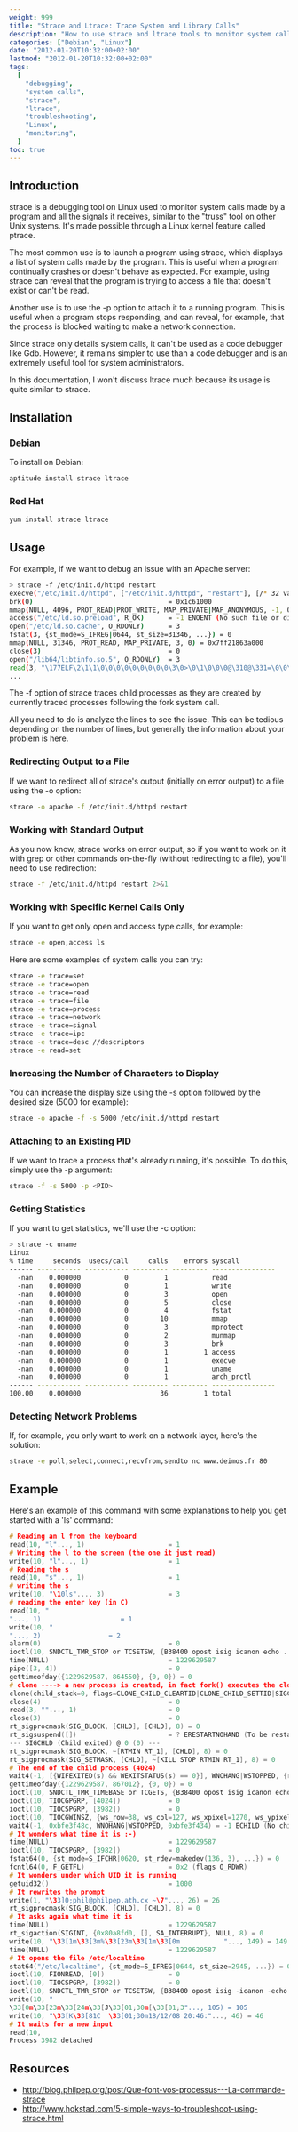 ```yaml
---
weight: 999
title: "Strace and Ltrace: Trace System and Library Calls"
description: "How to use strace and ltrace tools to monitor system calls and library calls for debugging and troubleshooting on Linux systems"
categories: ["Debian", "Linux"]
date: "2012-01-20T10:32:00+02:00"
lastmod: "2012-01-20T10:32:00+02:00"
tags:
  [
    "debugging",
    "system calls",
    "strace",
    "ltrace",
    "troubleshooting",
    "Linux",
    "monitoring",
  ]
toc: true
---
```


## Introduction

strace is a debugging tool on Linux used to monitor system calls made by a program and all the signals it receives, similar to the "truss" tool on other Unix systems. It's made possible through a Linux kernel feature called ptrace.

The most common use is to launch a program using strace, which displays a list of system calls made by the program. This is useful when a program continually crashes or doesn't behave as expected. For example, using strace can reveal that the program is trying to access a file that doesn't exist or can't be read.

Another use is to use the -p option to attach it to a running program. This is useful when a program stops responding, and can reveal, for example, that the process is blocked waiting to make a network connection.

Since strace only details system calls, it can't be used as a code debugger like Gdb. However, it remains simpler to use than a code debugger and is an extremely useful tool for system administrators.

In this documentation, I won't discuss ltrace much because its usage is quite similar to strace.

## Installation

### Debian

To install on Debian:

```bash
aptitude install strace ltrace
```

### Red Hat

```bash
yum install strace ltrace
```

## Usage

For example, if we want to debug an issue with an Apache server:

```bash
> strace -f /etc/init.d/httpd restart
execve("/etc/init.d/httpd", ["/etc/init.d/httpd", "restart"], [/* 32 vars */]) = 0
brk(0)                                  = 0x1c61000
mmap(NULL, 4096, PROT_READ|PROT_WRITE, MAP_PRIVATE|MAP_ANONYMOUS, -1, 0) = 0x7ff218642000
access("/etc/ld.so.preload", R_OK)      = -1 ENOENT (No such file or directory)
open("/etc/ld.so.cache", O_RDONLY)      = 3
fstat(3, {st_mode=S_IFREG|0644, st_size=31346, ...}) = 0
mmap(NULL, 31346, PROT_READ, MAP_PRIVATE, 3, 0) = 0x7ff21863a000
close(3)                                = 0
open("/lib64/libtinfo.so.5", O_RDONLY)  = 3
read(3, "\177ELF\2\1\1\0\0\0\0\0\0\0\0\0\3\0>\0\1\0\0\0@\310@\331=\0\0\0"..., 832) = 832
...
```

The -f option of strace traces child processes as they are created by currently traced processes following the fork system call.

All you need to do is analyze the lines to see the issue. This can be tedious depending on the number of lines, but generally the information about your problem is here.

### Redirecting Output to a File

If we want to redirect all of strace's output (initially on error output) to a file using the -o option:

```bash
strace -o apache -f /etc/init.d/httpd restart
```

### Working with Standard Output

As you now know, strace works on error output, so if you want to work on it with grep or other commands on-the-fly (without redirecting to a file), you'll need to use redirection:

```bash
strace -f /etc/init.d/httpd restart 2>&1
```

### Working with Specific Kernel Calls Only

If you want to get only open and access type calls, for example:

```bash
strace -e open,access ls
```

Here are some examples of system calls you can try:

```bash
strace -e trace=set
strace -e trace=open
strace -e trace=read
strace -e trace=file
strace -e trace=process
strace -e trace=network
strace -e trace=signal
strace -e trace=ipc
strace -e trace=desc //descriptors
strace -e read=set
```

### Increasing the Number of Characters to Display

You can increase the display size using the -s option followed by the desired size (5000 for example):

```bash
strace -o apache -f -s 5000 /etc/init.d/httpd restart
```

### Attaching to an Existing PID

If we want to trace a process that's already running, it's possible. To do this, simply use the -p argument:

```bash
strace -f -s 5000 -p <PID>
```

### Getting Statistics

If you want to get statistics, we'll use the -c option:

```bash {linenos=table,hl_lines=[1]}
> strace -c uname
Linux
% time     seconds  usecs/call     calls    errors syscall
------ ----------- ----------- --------- --------- ----------------
  -nan    0.000000           0         1           read
  -nan    0.000000           0         1           write
  -nan    0.000000           0         3           open
  -nan    0.000000           0         5           close
  -nan    0.000000           0         4           fstat
  -nan    0.000000           0        10           mmap
  -nan    0.000000           0         3           mprotect
  -nan    0.000000           0         2           munmap
  -nan    0.000000           0         3           brk
  -nan    0.000000           0         1         1 access
  -nan    0.000000           0         1           execve
  -nan    0.000000           0         1           uname
  -nan    0.000000           0         1           arch_prctl
------ ----------- ----------- --------- --------- ----------------
100.00    0.000000                    36         1 total
```

### Detecting Network Problems

If, for example, you only want to work on a network layer, here's the solution:

```bash
strace -e poll,select,connect,recvfrom,sendto nc www.deimos.fr 80
```

## Example

Here's an example of this command with some explanations to help you get started with a 'ls' command:

```c
# Reading an l from the keyboard
read(10, "l"..., 1)                     = 1
# Writing the l to the screen (the one it just read)
write(10, "l"..., 1)                    = 1
# Reading the s
read(10, "s"..., 1)                     = 1
# writing the s
write(10, "\10ls"..., 3)                = 3
# reading the enter key (in C)
read(10, "
"..., 1)                    = 1
write(10, "
"..., 2)                 = 2
alarm(0)                                = 0
ioctl(10, SNDCTL_TMR_STOP or TCSETSW, {B38400 opost isig icanon echo ...}) = 0
time(NULL)                              = 1229629587
pipe([3, 4])                            = 0
gettimeofday({1229629587, 864550}, {0, 0}) = 0
# clone ----> a new process is created, in fact fork() executes the clone system call, the new pid is 4024
clone(child_stack=0, flags=CLONE_CHILD_CLEARTID|CLONE_CHILD_SETTID|SIGCHLD, child_tidptr=0xb7ddd998) = 4024
close(4)                                = 0
read(3, ""..., 1)                       = 0
close(3)                                = 0
rt_sigprocmask(SIG_BLOCK, [CHLD], [CHLD], 8) = 0
rt_sigsuspend([])                       = ? ERESTARTNOHAND (To be restarted)
--- SIGCHLD (Child exited) @ 0 (0) ---
rt_sigprocmask(SIG_BLOCK, ~[RTMIN RT_1], [CHLD], 8) = 0
rt_sigprocmask(SIG_SETMASK, [CHLD], ~[KILL STOP RTMIN RT_1], 8) = 0
# The end of the child process (4024)
wait4(-1, [{WIFEXITED(s) && WEXITSTATUS(s) == 0}], WNOHANG|WSTOPPED, {ru_utime={0, 0}, ru_stime={0, 0}, ...}) = 4024
gettimeofday({1229629587, 867012}, {0, 0}) = 0
ioctl(10, SNDCTL_TMR_TIMEBASE or TCGETS, {B38400 opost isig icanon echo ...}) = 0
ioctl(10, TIOCGPGRP, [4024])            = 0
ioctl(10, TIOCSPGRP, [3982])            = 0
ioctl(10, TIOCGWINSZ, {ws_row=38, ws_col=127, ws_xpixel=1270, ws_ypixel=758}) = 0
wait4(-1, 0xbfe3f48c, WNOHANG|WSTOPPED, 0xbfe3f434) = -1 ECHILD (No child processes)
# It wonders what time it is :-)
time(NULL)                              = 1229629587
ioctl(10, TIOCSPGRP, [3982])            = 0
fstat64(0, {st_mode=S_IFCHR|0620, st_rdev=makedev(136, 3), ...}) = 0
fcntl64(0, F_GETFL)                     = 0x2 (flags O_RDWR)
# It wonders under which UID it is running
getuid32()                              = 1000
# It rewrites the prompt
write(1, "\33]0;phil@philpep.ath.cx ~\7"..., 26) = 26
rt_sigprocmask(SIG_BLOCK, [CHLD], [CHLD], 8) = 0
# It asks again what time it is
time(NULL)                              = 1229629587
rt_sigaction(SIGINT, {0x80a8fd0, [], SA_INTERRUPT}, NULL, 8) = 0
write(10, "\33[1m\33[3m%\33[23m\33[1m\33[0m           "..., 149) = 149
time(NULL)                              = 1229629587
# It opens the file /etc/localtime
stat64("/etc/localtime", {st_mode=S_IFREG|0644, st_size=2945, ...}) = 0
ioctl(10, FIONREAD, [0])                = 0
ioctl(10, TIOCSPGRP, [3982])            = 0
ioctl(10, SNDCTL_TMR_STOP or TCSETSW, {B38400 opost isig -icanon -echo ...}) = 0
write(10, "
\33[0m\33[23m\33[24m\33[J\33[01;30m[\33[01;3"..., 105) = 105
write(10, "\33[K\33[81C  \33[01;30m18/12/08 20:46:"..., 46) = 46
# It waits for a new input
read(10,
Process 3982 detached
```

## Resources

- http://blog.philpep.org/post/Que-font-vos-processus---La-commande-strace
- http://www.hokstad.com/5-simple-ways-to-troubleshoot-using-strace.html
